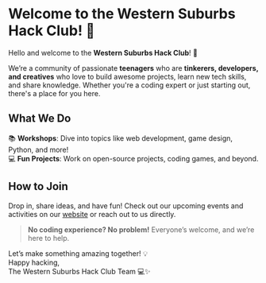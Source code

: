 # Welcome to the Western Suburbs Hack Club! 🎉

Hello and welcome to the **Western Suburbs Hack Club**! 🚀  

We’re a community of passionate **teenagers** who are **tinkerers, developers, and creatives** who love to build awesome projects, learn new tech skills, and share knowledge. Whether you're a coding expert or just starting out, there's a place for you here.  

## What We Do  
📚 **Workshops**: Dive into topics like web development, game design, Python, and more!  
💻 **Fun Projects**: Work on open-source projects, coding games, and beyond.  

## How to Join  
Drop in, share ideas, and have fun! Check out our upcoming events and activities on our [website](#) or reach out to us directly.

> **No coding experience? No problem!** Everyone’s welcome, and we’re here to help.  

Let’s make something amazing together! 💡  
Happy hacking,  
The Western Suburbs Hack Club Team 💻✨
